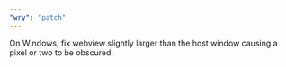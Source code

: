 ```yaml
---
"wry": "patch"
---
```


On Windows, fix webview slightly larger than the host window causing a pixel or two to be obscured.
